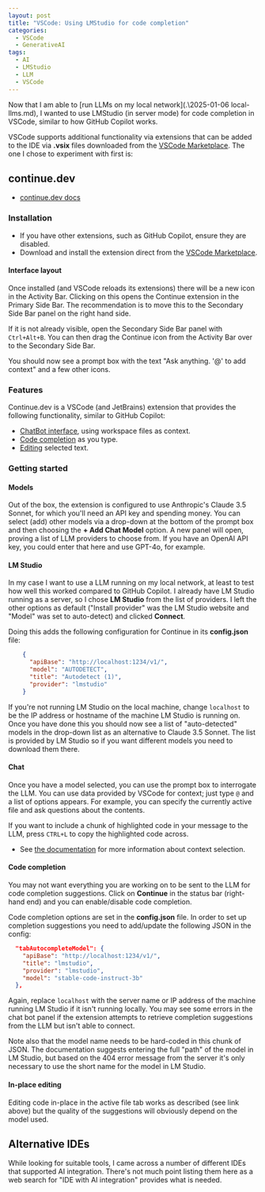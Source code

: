 ```yaml
---
layout: post
title: "VSCode: Using LMStudio for code completion"
categories:
  - VSCode
  - GenerativeAI
tags:
  - AI
  - LMStudio
  - LLM
  - VSCode
---
```


Now that I am able to [run LLMs on my local network](.\2025-01-06 local-llms.md),
I wanted to use LMStudio (in server mode) for code completion in VSCode, similar
to how GitHub Copilot works.

VSCode supports additional functionality via extensions that can be added to the
IDE via **.vsix** files downloaded from the [VSCode Marketplace](https://marketplace.visualstudio.com/VSCode).
The one I chose to experiment with first is:

## continue.dev

* [continue.dev docs](https://docs.continue.dev/)

### Installation

* If you have other extensions, such as GitHub Copilot, ensure they are disabled.
* Download and install the extension direct from the
[VSCode Marketplace](https://marketplace.visualstudio.com/items?itemName=Continue.continue).

#### Interface layout

Once installed (and VSCode reloads its extensions) there will be a new icon in
the Activity Bar. Clicking on this opens the Continue extension in the Primary
Side Bar. The recommendation is to move this to the Secondary Side Bar panel on
the right hand side.

If it is not already visible, open the Secondary Side Bar panel with `Ctrl+Alt+B`.
You can then drag the Continue icon from the Activity Bar over to the Secondary
Side Bar.

You should now see a prompt box with the text "Ask anything. '@' to add context"
and a few other icons.

### Features

Continue.dev is a VSCode (and JetBrains) extension that provides the following
functionality, similar to GitHub Copilot:

* [ChatBot interface](https://docs.continue.dev/chat/how-to-use-it), using workspace files as context.
* [Code completion](https://docs.continue.dev/autocomplete/how-to-use-it) as you type.
* [Editing](https://docs.continue.dev/edit/how-to-use-it) selected text.

### Getting started

#### Models

Out of the box, the extension is configured to use Anthropic's Claude 3.5
Sonnet, for which you'll need an API key and spending money. You can select
(add) other models via a drop-down at the bottom of the prompt box and then
choosing the **+ Add Chat Model** option. A new panel will open, proving a list
of LLM providers to choose from. If you have an OpenAI API key, you could enter
that here and use GPT-4o, for example.

#### LM Studio

In my case I want to use a LLM running on my local network, at least to test how
well this worked compared to GitHub Copilot. I already have LM Studio running as
a server, so I chose **LM Studio** from the list of providers. I left the other
options as default ("Install provider" was the LM Studio website and "Model" was
set to auto-detect) and clicked **Connect**.

Doing this adds the following configuration for Continue in its **config.json**
file:

``` json
    {
      "apiBase": "http://localhost:1234/v1/",
      "model": "AUTODETECT",
      "title": "Autodetect (1)",
      "provider": "lmstudio"
    }
```

If you're not running LM Studio on the local machine, change `localhost` to be
the IP address or hostname of the machine LM Studio is running on. Once you have
done this you should now see a list of "auto-detected" models in the drop-down
list as an alternative to Claude 3.5 Sonnet. The list is provided by LM Studio
so if you want different models you need to download them there.

#### Chat

Once you have a model selected, you can use the prompt box to interrogate the
LLM. You can use data provided by VSCode for context; just type `@` and a list
of options appears. For example, you can specify the currently active file and
ask questions about the contents.

If you want to include a chunk of highlighted code in your message to the LLM,
press `CTRL+L` to copy the highlighted code across.

* See [the documentation](https://docs.continue.dev/chat/context-selectionv) for
more information about context selection.

#### Code completion

You may not want everything you are working on to be sent to the LLM for code
completion suggestions. Click on **Continue** in the status bar (right-hand end)
and you can enable/disable code completion.

Code completion options are set in the **config.json** file. In order to set up
completion suggestions you need to add/update the following JSON in the config:

``` json
  "tabAutocompleteModel": {
    "apiBase": "http://localhost:1234/v1/",
    "title": "lmstudio",
    "provider": "lmstudio",
    "model": "stable-code-instruct-3b"
  },
```

Again, replace `localhost` with the server name or IP address of the machine
running LM Studio if it isn't running locally. You may see some errors in the
chat bot panel if the extension attempts to retrieve completion suggestions from
the LLM but isn't able to connect.

Note also that the model name needs to be hard-coded in this chunk of JSON. The
documentation suggests entering the full "path" of the model in LM Studio, but
based on the 404 error message from the server it's only necessary to use the
short name for the model in LM Studio.

#### In-place editing

Editing code in-place in the active file tab works as described (see link above)
but the quality of the suggestions will obviously depend on the model used.

## Alternative IDEs

While looking for suitable tools, I came across a number of different IDEs that
supported AI integration. There's not much point listing them here as a web
search for "IDE with AI integration" provides what is needed.
